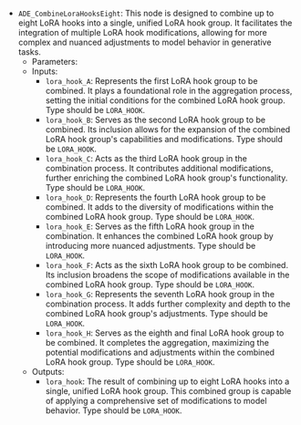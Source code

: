 - `ADE_CombineLoraHooksEight`: This node is designed to combine up to eight LoRA hooks into a single, unified LoRA hook group. It facilitates the integration of multiple LoRA hook modifications, allowing for more complex and nuanced adjustments to model behavior in generative tasks.
    - Parameters:
    - Inputs:
        - `lora_hook_A`: Represents the first LoRA hook group to be combined. It plays a foundational role in the aggregation process, setting the initial conditions for the combined LoRA hook group. Type should be `LORA_HOOK`.
        - `lora_hook_B`: Serves as the second LoRA hook group to be combined. Its inclusion allows for the expansion of the combined LoRA hook group's capabilities and modifications. Type should be `LORA_HOOK`.
        - `lora_hook_C`: Acts as the third LoRA hook group in the combination process. It contributes additional modifications, further enriching the combined LoRA hook group's functionality. Type should be `LORA_HOOK`.
        - `lora_hook_D`: Represents the fourth LoRA hook group to be combined. It adds to the diversity of modifications within the combined LoRA hook group. Type should be `LORA_HOOK`.
        - `lora_hook_E`: Serves as the fifth LoRA hook group in the combination. It enhances the combined LoRA hook group by introducing more nuanced adjustments. Type should be `LORA_HOOK`.
        - `lora_hook_F`: Acts as the sixth LoRA hook group to be combined. Its inclusion broadens the scope of modifications available in the combined LoRA hook group. Type should be `LORA_HOOK`.
        - `lora_hook_G`: Represents the seventh LoRA hook group in the combination process. It adds further complexity and depth to the combined LoRA hook group's adjustments. Type should be `LORA_HOOK`.
        - `lora_hook_H`: Serves as the eighth and final LoRA hook group to be combined. It completes the aggregation, maximizing the potential modifications and adjustments within the combined LoRA hook group. Type should be `LORA_HOOK`.
    - Outputs:
        - `lora_hook`: The result of combining up to eight LoRA hooks into a single, unified LoRA hook group. This combined group is capable of applying a comprehensive set of modifications to model behavior. Type should be `LORA_HOOK`.

